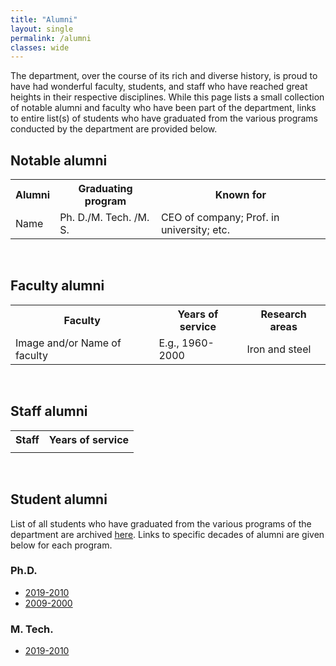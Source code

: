 ```yaml
---
title: "Alumni"
layout: single
permalink: /alumni
classes: wide
---
```

<p>
The department, over the course of its rich and diverse history, is proud to have had wonderful faculty, students, and staff who have reached great heights in their respective disciplines. While this page lists a small collection of notable alumni and faculty who have been part of the department, links to entire list(s) of students who have graduated from the various programs conducted by the department are provided below. 
</p>

## Notable alumni
<table>
<tbody>
<tr>
<th>Alumni</th>
<th>Graduating program</th>
<th>Known for</th>
</tr>
<tr>
<td>Name</td>
<td>Ph. D./M. Tech. /M. S. </td>
<td>CEO of company; Prof. in university; etc.</td>
</tr>
</tbody>
</table>
<br>

## Faculty alumni
<table>
<tbody>
<tr>
<th>Faculty</th>
<th>Years of service</th>
<th>Research areas</th>
</tr>
<tr>
<td>Image and/or Name of faculty</td>
<td>E.g., 1960-2000</td>
<td>Iron and steel</td>
</tr>
</tbody>
</table>
<br>

## Staff alumni
<table>
<tbody>
<tr>
<th>Staff</th>
<th>Years of service</th>
</tr>
<tr>
<td></td>
<td></td>
</tr>
</tbody>
</table>
<br>

## Student alumni
List of all students who have graduated from the various programs of the department are archived <a href="{{ site.baseurl }}/alumni-archive">here</a>. Links to specific decades of alumni are given below for each program.

### Ph.D.
<ul>
<li><a href="{{ site.baseurl }}/alumni-archive/#2019-2010">2019-2010</a></li>
<li><a href="{{ site.baseurl }}/alumni-archive/#2009-2000">2009-2000</a></li>
</ul>

### M. Tech.
<ul>
<li><a href="{{ site.baseurl }}/alumni-archive/#2019-2010">2019-2010</a></li>
</ul>
